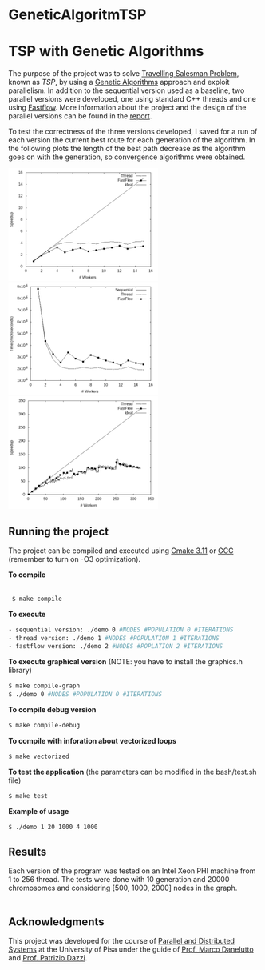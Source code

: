 # GeneticAlgoritmTSP

# TSP with Genetic Algorithms
The purpose of the project was to solve [Travelling Salesman Problem](https://en.wikipedia.org/wiki/Travelling_salesman_problem), known as *TSP*, by using a [Genetic Algorithms](https://ibug.doc.ic.ac.uk/media/uploads/documents/courses/GeneticAlgorithm-tutorial.pdf) approach and exploit parallelism. In addition to the sequential version used as a baseline, two parallel versions were developed, one using standard C++ threads and one using [Fastflow](https://github.com/fastflow/fastflow#fastflow-high-performance-parallel-patterns-and-building-blocks-in-c). More information about the project and the design of the parallel versions can be found in the [report](https://github.com/FraCorti/TSP-GeneticAlgorithm/blob/master/report.pdf).

To test the correctness of the three versions developed, I saved for a run of each version the current best route for each generation of the algorithm. In the following plots the length of the best path decrease as the algorithm goes on with the generation, so convergence algorithms were obtained. 


<img src="report/img/local_speedup.png" width="300"/> <img src="report/img/local_time.png" width="300"/> <img src="report/img/remote_speedup.png" width="300"/>


## Running the project
The project can be compiled and executed using [Cmake 3.11](https://cmake.org/) or [GCC](https://gcc.gnu.org/) (remember to turn on -O3 optimization). 

**To compile**
 ```bash

  $ make compile
  ```

**To execute**
```bash
- sequential version: ./demo 0 #NODES #POPULATION 0 #ITERATIONS
- thread version: ./demo 1 #NODES #POPULATION 1 #ITERATIONS
- fastflow version: ./demo 2 #NODES #POPLATION 2 #ITERATIONS

```

**To execute graphical version** (NOTE: you have to install the graphics.h library)
```bash
$ make compile-graph
$ ./demo 0 #NODES #POPULATION 0 #ITERATIONS
```

**To compile debug version**
```bash
$ make compile-debug
```

**To compile with inforation about vectorized loops**
```bash
$ make vectorized
```

**To test the application** (the parameters can be modified in the bash/test.sh file)
```bash
$ make test
```

**Example of usage**
```bash
$ ./demo 1 20 1000 4 1000
```



## Results 
Each version of the program was tested on an Intel Xeon PHI machine from 1 to 256 thread. The tests were done with 10 generation and 20000 chromosomes and considering [500, 1000, 2000] nodes in the graph.<br/><br/>
 

## Acknowledgments
This project was developed for the course of [Parallel and Distributed Systems](http://didawiki.di.unipi.it/doku.php/magistraleinformaticanetworking/spm/sdpm09support) at the University of Pisa under the guide of [Prof. Marco Danelutto](http://calvados.di.unipi.it/paragroup/danelutto/) and [Prof. Patrizio Dazzi](http://pages.di.unipi.it/dazzi/).

